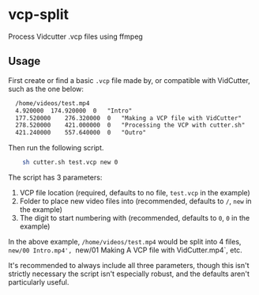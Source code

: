 # vcp-split
Process Vidcutter .vcp files using ffmpeg

## Usage

First create or find a basic `.vcp` file made by, or compatible with VidCutter, such as the one below:

```txt
  /home/videos/test.mp4
  4.920000	174.920000	0	"Intro"
  177.520000	276.320000	0	"Making a VCP file with VidCutter"
  278.520000	421.000000	0	"Processing the VCP with cutter.sh"
  421.240000	557.640000	0	"Outro"
```

Then run the following script.
```sh
    sh cutter.sh test.vcp new 0
```

The script has 3 parameters:

1. VCP file location (required, defaults to no file, `test.vcp` in the example)
2. Folder to place new video files into (recommended, defaults to `/`, `new` in the example)
3. The digit to start numbering with (recommended, defaults to `0`, `0` in the example)

In the above example, `/home/videos/test.mp4` would be split into 4 files, `new/00 Intro.mp4', `new/01 Making A VCP file with VidCutter.mp4`, etc.

It's recommended to always include all three parameters, though this isn't strictly necessary the script isn't especially robust, and the defaults aren't particularly useful.
